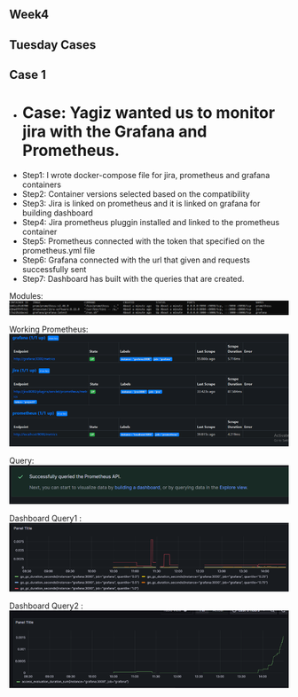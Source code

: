 ## Week4
## Tuesday Cases
## Case 1
- # Case: Yagiz wanted us to monitor jira with the Grafana and Prometheus.
- Step1: I wrote docker-compose file for jira, prometheus and grafana containers
- Step2: Container versions selected based on the compatibility
- Step3: Jira is linked on prometheus and it is linked on grafana for building dashboard
- Step4: Jira prometheus pluggin installed and linked to the prometheus container
- Step5: Prometheus connected with the token that specified on the prometheus.yml file
- Step6: Grafana connected with the url that given and requests successfully sent
- Step7: Dashboard has built with the queries that are created. 

Modules: ![All modules established](./images/modules.png)

Working Prometheus: ![Prometheus + Grafana + Jira](./images/prometheus.png)

Query: ![Query](./images/query.png)

Dashboard Query1 : ![Dashboard Query1](./images/dashboard1.png)

Dashboard Query2 : ![Dashboard Query2](./images/dashboard2.png)